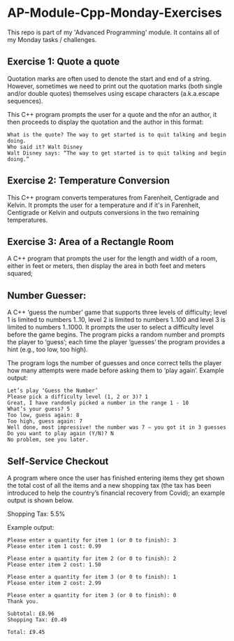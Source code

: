 # AP-Module-Cpp-Monday-Exercises
This repo is part of my 'Advanced Programming' module. It contains all of my Monday tasks / challenges.
## Exercise 1: Quote a quote
Quotation marks are often used to denote the start and end of a string. However, sometimes we need to print out the quotation marks (both single and/or double quotes) themselves using escape characters (a.k.a.escape sequences).

This C++ program prompts the user for a quote and the nfor an author, it then proceeds to display the quotation and the author in this format:
```
What is the quote? The way to get started is to quit talking and begin doing.
Who said it? Walt Disney
Walt Disney says: “The way to get started is to quit talking and begin doing.”
```

## Exercise 2: Temperature Conversion
This C++ program converts temperatures from Farenheit, Centigrade and Kelvin. It prompts the user for a temperature and if it's in Farenheit, Centigrade or Kelvin and outputs conversions in the two remaining temperatures.

## Exercise 3: Area of a Rectangle Room
A C++ program that prompts the user for the length and width of a room, either in feet or meters, then display the area in both feet and meters squared;

## Number Guesser:
A C++ ‘guess the number’ game that supports three levels of difficulty; level 1 is limited to numbers 1..10, level 2 is limited to numbers 1..100 and level 3 is limited to numbers 1..1000. It prompts the user to select a difficulty level before the game begins. The program picks a random number and prompts the player to ‘guess’; each time the player ‘guesses’ the program provides a hint (e.g., too low, too high).

The program logs the number of guesses and once correct tells the player how many attempts were made before asking them to ‘play again’. Example output:
```
Let’s play ‘Guess the Number’
Please pick a difficulty level (1, 2 or 3)? 1
Great, I have randomly picked a number in the range 1 - 10
What’s your guess? 5
Too low, guess again: 8
Too high, guess again: 7
Well done, most impressive! the number was 7 – you got it in 3 guesses
Do you want to play again (Y/N)? N
No problem, see you later.
```

## Self-Service Checkout
A program where once the user has finished entering items they get shown the total cost of all the items and a new shopping tax (the tax has been introduced to help the country’s financial recovery from Covid); an example output is shown below. 

Shopping Tax: 5.5%

Example output:
```
Please enter a quantity for item 1 (or 0 to finish): 3
Please enter item 1 cost: 0.99

Please enter a quantity for item 2 (or 0 to finish): 2
Please enter item 2 cost: 1.50

Please enter a quantity for item 3 (or 0 to finish): 1
Please enter item 2 cost: 2.99

Please enter a quantity for item 3 (or 0 to finish): 0
Thank you.

Subtotal: £8.96
Shopping Tax: £0.49

Total: £9.45
```
